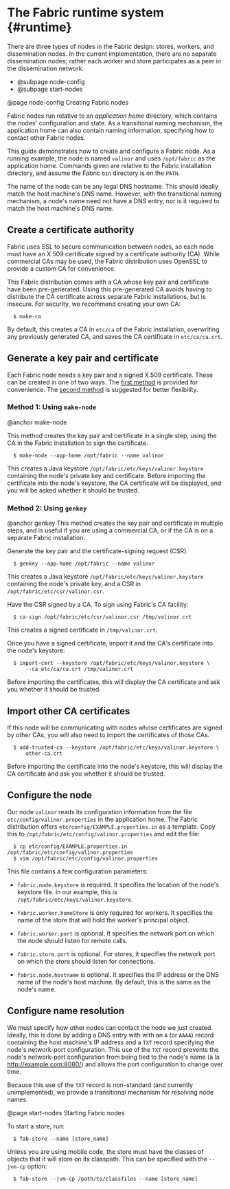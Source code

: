 The Fabric runtime system {#runtime}
=========================
There are three types of nodes in the Fabric design: stores, workers,
and dissemination nodes. In the current implementation, there are no
separate dissemination nodes; rather each worker and store participates
as a peer in the dissemination network.

  * @subpage node-config
  * @subpage start-nodes


@page node-config Creating Fabric nodes

Fabric nodes run relative to an _application home_ directory, which
contains the nodes' configuration and state. As a transitional naming
mechanism, the application home can also contain naming information,
specifying how to contact other Fabric nodes.

This guide demonstrates how to create and configure a Fabric node.  As a
running example, the node is named `valinor` and uses `/opt/fabric` as
the application home. Commands given are relative to the Fabric
installation directory, and assume the Fabric `bin` directory is on the
`PATH`.

The name of the node can be any legal DNS hostname. This should ideally
match the host machine's DNS name. However, with the transitional naming
mechanism, a node's name need not have a DNS entry, nor is it required
to match the host machine's DNS name.


Create a certificate authority
------------------------------
Fabric uses SSL to secure communication between nodes, so each node must
have an X.509 certificate signed by a certificate authority (CA). While
commercial CAs may be used, the Fabric distribution uses OpenSSL to
provide a custom CA for convenience.

This Fabric distribution comes with a CA whose key pair and certificate
have been pre-generated. Using this pre-generated CA avoids having to
distribute the CA certificate across separate Fabric installations, but
is insecure. For security, we recommend creating your own CA:
~~~
  $ make-ca
~~~
By default, this creates a CA in `etc/ca` of the Fabric installation,
overwriting any previously generated CA, and saves the CA certificate in
`etc/ca/ca.crt`.


Generate a key pair and certificate
-----------------------------------
Each Fabric node needs a key pair and a signed X.509 certificate.  These
can be created in one of two ways.  The [first method](#make-node) is
provided for convenience.  The [second method](#genkey) is suggested for
better flexibility.

### Method 1: Using `make-node`
@anchor make-node

This method creates the key pair and certificate in a single step, using
the CA in the Fabric installation to sign the certificate.
~~~
  $ make-node --app-home /opt/fabric --name valinor
~~~
This creates a Java keystore `/opt/fabric/etc/keys/valinor.keystore`
containing the node's private key and certificate. Before importing the
certificate into the node's keystore, the CA certificate will be
displayed, and you will be asked whether it should be trusted.

### Method 2: Using `genkey`
@anchor genkey
This method creates the key pair and certificate in multiple steps, and
is useful if you are using a commercial CA, or if the CA is on a
separate Fabric installation.

Generate the key pair and the certificate-signing request (CSR).
~~~
  $ genkey --app-home /opt/fabric --name valinor
~~~
This creates a Java keystore `/opt/fabric/etc/keys/valinor.keystore`
containing the node's private key, and a CSR in
`/opt/fabric/etc/csr/valinor.csr`.

Have the CSR signed by a CA. To sign using Fabric's CA facility:
~~~
  $ ca-sign /opt/fabric/etc/csr/valinor.csr /tmp/valinor.crt
~~~
This creates a signed certificate in `/tmp/valinor.crt`.

Once you have a signed certificate, import it and the CA's certificate
into the node's keystore:
~~~
  $ import-cert --keystore /opt/fabric/etc/keys/valinor.keystore \
      --ca etc/ca/ca.crt /tmp/valinor.crt
~~~
Before importing the certificates, this will display the CA certificate
and ask you whether it should be trusted.


Import other CA certificates
----------------------------
If this node will be communicating with nodes whose certificates are
signed by other CAs, you will also need to import the certificates of
those CAs.
~~~
  $ add-trusted-ca --keystore /opt/fabric/etc/keys/valinor.keystore \
      other-ca.crt
~~~
Before importing the certificate into the node's keystore, this will
display the CA certificate and ask you whether it should be trusted.


Configure the node
------------------
Our node `valinor` reads its configuration information from the file
`etc/config/valinor.properties` in the application home. The Fabric
distribution offers `etc/config/EXAMPLE.properties.in` as a template.
Copy this to `/opt/fabric/etc/config/valinor.properties` and edit the
file:
~~~
  $ cp etc/config/EXAMPLE.properties.in /opt/fabric/etc/config/valinor.properties
  $ vim /opt/fabric/etc/config/valinor.properties
~~~

This file contains a few configuration parameters:
  * `fabric.node.keystore` is required. It specifies the location of the
    node's keystore file. In our example, this is
    `/opt/fabric/etc/keys/valinor.keystore`.

  * `fabric.worker.homeStore` is only required for workers. It specifies
    the name of the store that will hold the worker's principal object.

  * `fabric.worker.port` is optional. It specifies the network port on
    which the node should listen for remote calls.

  * `fabric.store.port` is optional. For stores, it specifies the
    network port on which the store should listen for connections.

  * `fabric.node.hostname` is optional. It specifies the IP address or
    the DNS name of the node's host machine. By default, this is the
    same as the node's name.


Configure name resolution
-------------------------
We must specify how other nodes can contact the node we just created.
Ideally, this is done by adding a DNS entry with with an `A` (or `AAAA`)
record containing the host machine's IP address and a `TXT` record
specifying the node's network-port configuration. This use of the `TXT`
record prevents the node's network-port configuration from being tied to
the node's name (à la http://example.com:8080/) and allows the port
configuration to change over time.

Because this use of the `TXT` record is non-standard (and currently
unimplemented), we provide a transitional mechanism for resolving node
names.



@page start-nodes Starting Fabric nodes

To start a store, run:
~~~
  $ fab-store --name [store_name]
~~~
Unless you are using mobile code, the store must have the classes of
objects that it will store on its classpath.  This can be specified with
the `--jvm-cp` option:
~~~
  $ fab-store --jvm-cp /path/to/classfiles --name [store_name]
~~~

